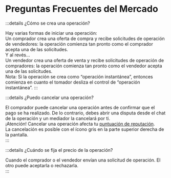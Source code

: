 # Preguntas Frecuentes del Mercado

:::details ¿Cómo se crea una operación?

Hay varias formas de iniciar una operación:  
Un comprador crea una oferta de compra y recibe solicitudes de operación de vendedores: la operación comienza tan pronto como el comprador acepta una de las solicitudes.  
Y al revés…  
Un vendedor crea una oferta de venta y recibe solicitudes de operación de compradores: la operación comienza tan pronto como el vendedor acepta una de las solicitudes.  
Nota: Si la operación se crea como “operación instantánea”, entonces comienza en cuanto el tomador desliza el control de “operación instantánea”. 
:::

:::details ¿Puedo cancelar una operación?

El comprador puede cancelar una operación antes de confirmar que el pago se ha realizado. De lo contrario, debes abrir una disputa desde el chat de la operación y un mediador la cancelará por ti.  
¡Atención! Cancelar una operación afecta tu [puntuación de reputación](/es/faq/account/#what-does-the-peach-score-mean).  
La cancelación es posible con el ícono gris en la parte superior derecha de la pantalla.  
:::

:::details ¿Cuándo se fija el precio de la operación?

Cuando el comprador o el vendedor envían una solicitud de operación. El otro puede aceptarla o rechazarla.  
:::
